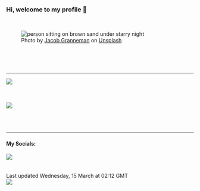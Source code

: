 <h3>Hi, welcome to my profile 👋</h3>

<br />
<figure>
  <img
    src="https://images.unsplash.com/photo-1597449021891-886e2d76ac5c?crop=entropy&cs=tinysrgb&fit=max&fm=jpg&ixid=MnwyNzQ3MDB8MHwxfHJhbmRvbXx8fHx8fHx8fDE2Nzg4NDI0OTA&ixlib=rb-4.0.3&q=80&w=1080&auto=format"
    alt="person sitting on brown sand under starry night" 
  />
  <figcaption>Photo by <a
    href="https://unsplash.com/@madhatter_granneman?utm_source=Profile%20readme&utm_medium=referral">Jacob Granneman</a> on <a
    href="https://unsplash.com/?utm_source=Profile%20readme&utm_medium=referral">Unsplash</a></figcaption>
</figure>




  <br /><br /><br />

<hr />
<img
  src="https://github-readme-stats.vercel.app/api?username=shanelucy&show_icons=true&theme=calm"
/>
<br /><br /><br />

<img 
  src="https://github-readme-stats.vercel.app/api/top-langs/?username=shanelucy&theme=calm"
/>
<br /><br /><br /><br />
<hr />
<h4>My Socials:</h4>
<a href="https://uk.linkedin.com/in/shane-lucy-4735b616a">
  <img
    src="https://img.shields.io/badge/linkedin%20-%230077B5.svg?&style=for-the-badge&logo=linkedin&logoColor=white"
  />
</a>
<br /><br /><br />
Last updated Wednesday, 15 March at 02:12 GMT
<br />
<img
  src="https://github.com/ShaneLucy/ShaneLucy/workflows/README%20build/badge.svg"
/>
